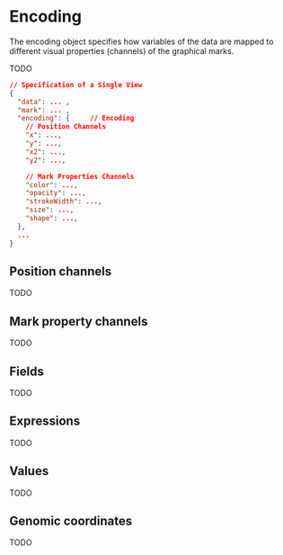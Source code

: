 # Encoding

The encoding object specifies how variables of the data are mapped to different
visual properties (channels) of the graphical marks.

TODO

```json
// Specification of a Single View
{
  "data": ... ,
  "mark": ... ,
  "encoding": {     // Encoding
    // Position Channels
    "x": ...,
    "y": ...,
    "x2": ...,
    "y2": ...,

    // Mark Properties Channels
    "color": ...,
    "opacity": ...,
    "strokeWidth": ...,
    "size": ...,
    "shape": ...,
  },
  ...
}
```


## Position channels

TODO

## Mark property channels

TODO

## Fields

TODO

## Expressions

TODO

## Values

TODO

## Genomic coordinates

TODO
